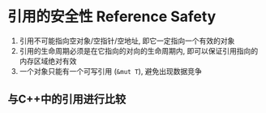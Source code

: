 # 引用的安全性 Reference Safety

1. 引用不可能指向空对象/空指针/空地址, 即它一定指向一个有效的对象
2. 引用的生命周期必须是在它指向的对向的生命周期内, 即可以保证引用指向的内存区域绝对有效
3. 一个对象只能有一个可写引用 (`&mut T`), 避免出现数据竞争

## 与C++中的引用进行比较
